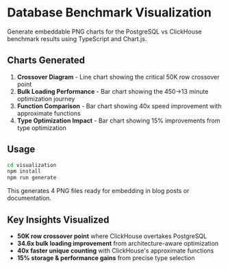 # Database Benchmark Visualization

Generate embeddable PNG charts for the PostgreSQL vs ClickHouse benchmark results using TypeScript and Chart.js.

## Charts Generated

1. **Crossover Diagram** - Line chart showing the critical 50K row crossover point
2. **Bulk Loading Performance** - Bar chart showing the 450→13 minute optimization journey
3. **Function Comparison** - Bar chart showing 40x speed improvement with approximate functions
4. **Type Optimization Impact** - Bar chart showing 15% improvements from type optimization

## Usage

```bash
cd visualization
npm install
npm run generate
```

This generates 4 PNG files ready for embedding in blog posts or documentation.

## Key Insights Visualized

- **50K row crossover point** where ClickHouse overtakes PostgreSQL
- **34.6x bulk loading improvement** from architecture-aware optimization
- **40x faster unique counting** with ClickHouse's approximate functions
- **15% storage & performance gains** from precise type selection